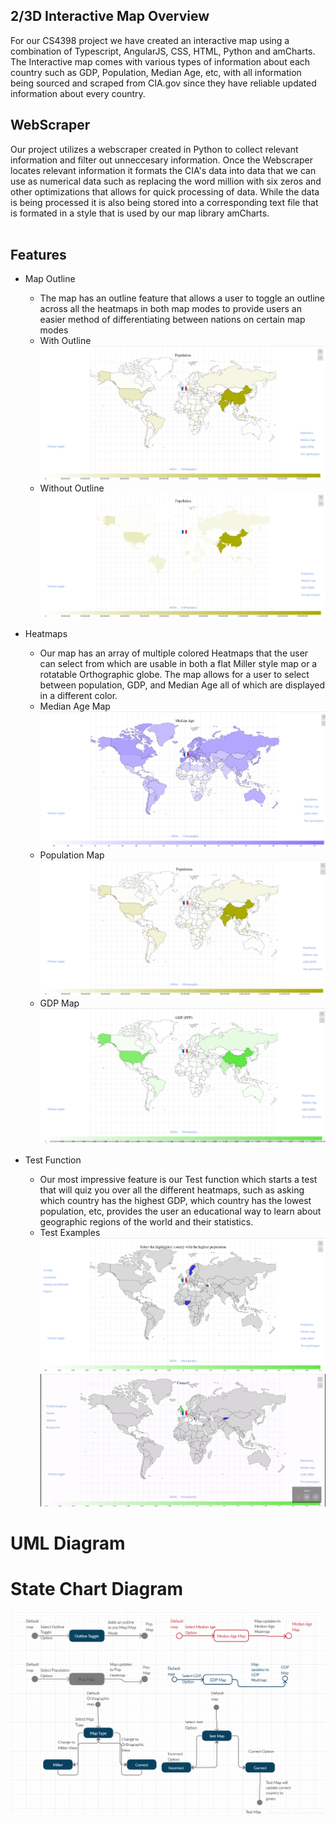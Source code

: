 ## 2/3D Interactive Map Overview 

For our CS4398 project we have created an interactive map using a combination of Typescript, AngularJS, CSS, HTML, Python and amCharts.
  The Interactive map comes with various types of information about each country such as GDP, Population, Median Age, etc, with all information being sourced and scraped from CIA.gov since they have reliable updated information about every country.  
 
## WebScraper
Our project utilizes a webscraper created in Python to collect relevant information and filter out unneccesary information.  Once the Webscraper locates relevant information it formats the CIA's data into data that we can use as numerical data such as replacing the word million with six zeros and other optimizations that allows for quick processing of data. While the data is being processed it is also being stored into a corresponding text file that is formated in a style that is used by our map library amCharts.  
<image of scraped files>
  
## Features
* Map Outline
  * The map has an outline feature that allows a user to toggle an outline across all the heatmaps in both map modes to provide users an easier method of differentiating between nations on certain map modes 
  * With Outline ![Outline](https://github.com/Spring-2020-SoftwareEng/2-3D-Interactive-Map/blob/test/MapImages/Outline.png)
  * Without Outline ![W/Outline](https://github.com/Spring-2020-SoftwareEng/2-3D-Interactive-Map/blob/test/MapImages/nooutline.png)
  
* Heatmaps
  * Our map has an array of multiple colored Heatmaps that the user can select from which are usable in both a flat Miller style map or a rotatable Orthographic globe. The map allows for a user to select between population, GDP, and Median Age all of which are displayed in a different color.  <Map type Images and examples>
  * Median Age Map ![Median2D](https://github.com/Spring-2020-SoftwareEng/2-3D-Interactive-Map/blob/test/MapImages/Median%20age%20miller.png)
  * Population Map ![Pop2D](https://github.com/Spring-2020-SoftwareEng/2-3D-Interactive-Map/blob/test/MapImages/Population%20pic.png)
  * GDP Map ![GDP2D](https://github.com/Spring-2020-SoftwareEng/2-3D-Interactive-Map/blob/test/MapImages/gdp%20miller.png)
  
* Test Function
  * Our most impressive feature is our Test function which starts a test that will quiz you over all the different heatmaps, such as asking which country has the highest GDP, which country has the lowest population, etc, provides the user an educational way to learn about geographic regions of the world and their statistics.  <maps of test examples>
  * Test Examples  ![Test2D](https://github.com/Spring-2020-SoftwareEng/2-3D-Interactive-Map/blob/test/MapImages/test%20wide%20miller.png) ![Testgif](https://github.com/Spring-2020-SoftwareEng/2-3D-Interactive-Map/blob/test/MapImages/TestFunc.gif) 
  
# UML Diagram
 <picture of UML>

# State Chart Diagram
 ![StateChart](https://github.com/Spring-2020-SoftwareEng/2-3D-Interactive-Map/blob/test/MapImages/Statechart.png)

  
 
  







